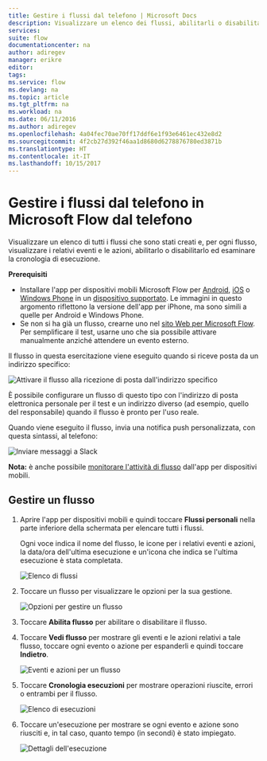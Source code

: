 ```yaml
---
title: Gestire i flussi dal telefono | Microsoft Docs
description: Visualizzare un elenco dei flussi, abilitarli o disabilitarli e visualizzare eventi, azioni e cronologia di esecuzione di ogni flusso
services: 
suite: flow
documentationcenter: na
author: adiregev
manager: erikre
editor: 
tags: 
ms.service: flow
ms.devlang: na
ms.topic: article
ms.tgt_pltfrm: na
ms.workload: na
ms.date: 06/11/2016
ms.author: adiregev
ms.openlocfilehash: 4a04fec70ae70ff17ddf6e1f93e6461ec432e8d2
ms.sourcegitcommit: 4f2cb27d392f46aa1d8680d6278876780ed3871b
ms.translationtype: HT
ms.contentlocale: it-IT
ms.lasthandoff: 10/15/2017
---
```

# <a name="manage-flows-in-microsoft-flow-from-your-phone"></a>Gestire i flussi dal telefono in Microsoft Flow dal telefono
Visualizzare un elenco di tutti i flussi che sono stati creati e, per ogni flusso, visualizzare i relativi eventi e le azioni, abilitarlo o disabilitarlo ed esaminare la cronologia di esecuzione.

**Prerequisiti**

* Installare l'app per dispositivi mobili Microsoft Flow per [Android](https://aka.ms/flowmobiledocsandroid), [iOS](https://aka.ms/flowmobiledocsios) o [Windows Phone](https://aka.ms/flowmobilewindows) in un [dispositivo supportato](getting-started.md#use-the-mobile-app). Le immagini in questo argomento riflettono la versione dell'app per iPhone, ma sono simili a quelle per Android e Windows Phone.
* Se non si ha già un flusso, crearne uno nel [sito Web per Microsoft Flow](https://flow.microsoft.com/). Per semplificare il test, usarne uno che sia possibile attivare manualmente anziché attendere un evento esterno.

Il flusso in questa esercitazione viene eseguito quando si riceve posta da un indirizzo specifico:

![Attivare il flusso alla ricezione di posta dall'indirizzo specifico](./media/mobile-manage-flows/create-trigger.png)

È possibile configurare un flusso di questo tipo con l'indirizzo di posta elettronica personale per il test e un indirizzo diverso (ad esempio, quello del responsabile) quando il flusso è pronto per l'uso reale.

Quando viene eseguito il flusso, invia una notifica push personalizzata, con questa sintassi, al telefono:

![Inviare messaggi a Slack](./media/mobile-manage-flows/create-event.png)

**Nota:** è anche possibile [monitorare l'attività di flusso](mobile-monitor-activity.md) dall'app per dispositivi mobili.

## <a name="manage-a-flow"></a>Gestire un flusso
1. Aprire l'app per dispositivi mobili e quindi toccare **Flussi personali** nella parte inferiore della schermata per elencare tutti i flussi.
   
    Ogni voce indica il nome del flusso, le icone per i relativi eventi e azioni, la data/ora dell'ultima esecuzione e un'icona che indica se l'ultima esecuzione è stata completata.
   
    ![Elenco di flussi](./media/mobile-manage-flows/flow-list.png)
2. Toccare un flusso per visualizzare le opzioni per la sua gestione.
   
    ![Opzioni per gestire un flusso](./media/mobile-manage-flows/flow-details.png)
3. Toccare **Abilita flusso** per abilitare o disabilitare il flusso.
4. Toccare **Vedi flusso** per mostrare gli eventi e le azioni relativi a tale flusso, toccare ogni evento o azione per espanderli e quindi toccare **Indietro**.
   
    ![Eventi e azioni per un flusso](./media/mobile-manage-flows/flow-event-action.png)
5. Toccare **Cronologia esecuzioni** per mostrare operazioni riuscite, errori o entrambi per il flusso.
   
    ![Elenco di esecuzioni](./media/mobile-manage-flows/history-mixed.png)
6. Toccare un'esecuzione per mostrare se ogni evento e azione sono riusciti e, in tal caso, quanto tempo (in secondi) è stato impiegato.
   
    ![Dettagli dell'esecuzione](./media/mobile-manage-flows/flow-run.png)


